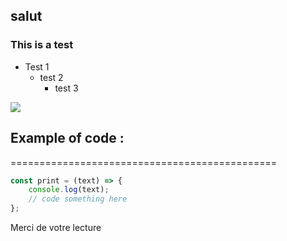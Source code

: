 ## salut

### This is a test

- Test 1
    - test 2
        - test 3

<img src="https://res.cloudinary.com/dtpgi0zck/image/upload/s--wUIecSnI--/c_fit,h_580,w_860/v1/EducationHub/photos/earths-interior.jpg">

Example of code :
---------------------------------------------------------------
==============================================

```js
const print = (text) => {
    console.log(text);
    // code something here
};
```

Merci de votre lecture